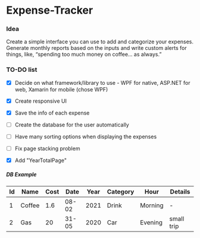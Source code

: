 # Expense-Tracker


### Idea
Create a simple interface you can use to add and categorize your expenses. Generate monthly reports based on the inputs and write custom alerts for things, like, “spending too much money on coffee… as always.”


### TO-DO list
  - [x] Decide on what framework/library to use - WPF for native, ASP.NET for web, Xamarin for mobile (chose WPF)
  - [x] Create responsive UI
  - [x] Save the info of each expense
  - [ ] Create the database for the user automatically
  - [ ] Have many sorting options when displaying the expenses
  - [ ] Fix page stacking problem
  - [x] Add "YearTotalPage"


##### DB Example
| Id | Name | Cost | Date | Year | Category | Hour | Details |
| ----------- | ----------- | ----------- | ----------- | ----------- | ----------- | ----------- | ----------- |
| 1 | Coffee | 1.6 | 08-02 | 2021 | Drink | Morning | - |
| 2 | Gas | 20 | 31-05 | 2020 | Car | Evening | small trip |
